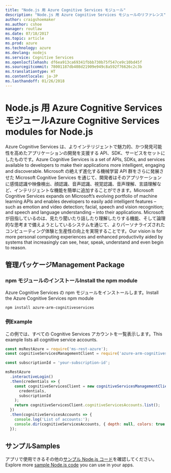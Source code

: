 ```yaml
---
title: "Node.js 用 Azure Cognitive Services モジュール"
description: "Node.js 用 Azure Cognitive Services モジュールのリファレンス"
author: craigshoemaker
ms.author: cshoe
manager: routlaw
ms.date: 07/18/2017
ms.topic: article
ms.prod: azure
ms.technology: azure
ms.devlang: nodejs
ms.service: Cognitive Services
ms.openlocfilehash: df6ea913ca69341fbbb730b75f547ce9c10bd45f
ms.sourcegitcommit: 78001187db408d21909e949c8a592f76626c2c3b
ms.translationtype: HT
ms.contentlocale: ja-JP
ms.lasthandoff: 01/26/2018
---
```

# <a name="azure-cognitive-services-modules-for-nodejs"></a><span data-ttu-id="8e863-103">Node.js 用 Azure Cognitive Services モジュール</span><span class="sxs-lookup"><span data-stu-id="8e863-103">Azure Cognitive Services modules for Node.js</span></span>

<span data-ttu-id="8e863-104">Azure Cognitive Services は、よりインテリジェントで魅力的、かつ発見可能性を高めたアプリケーションの開発を支援する API、SDK、サービスをセットにしたものです。</span><span class="sxs-lookup"><span data-stu-id="8e863-104">Azure Cognitive Services is a set of APIs, SDKs, and services available to developers to make their applications more intelligent, engaging and discoverable.</span></span> <span data-ttu-id="8e863-105">Microsoft の絶えず進化する機械学習 API 群をさらに発展させた Microsoft Cognitive Services を通じて、開発者はそのアプリケーションに感情認識や映像検出、顔認識、音声認識、視覚認識、音声理解、言語理解など、インテリジェントな機能を簡単に追加することができます。</span><span class="sxs-lookup"><span data-stu-id="8e863-105">Microsoft Cognitive Services expands on Microsoft’s evolving portfolio of machine learning APIs and enables developers to easily add intelligent features – such as emotion and video detection; facial, speech and vision recognition; and speech and language understanding – into their applications.</span></span> <span data-ttu-id="8e863-106">Microsoft が目指しているのは、見たり聞いたり話したり理解したりする機能、そして論理的な思考まで備えようとしているシステムを通じて、よりパーソナライズされたコンピューティング体験と生産性の向上を実現することです。</span><span class="sxs-lookup"><span data-stu-id="8e863-106">Our vision is for more personal computing experiences and enhanced productivity aided by systems that increasingly can see, hear, speak, understand and even begin to reason.</span></span>

## <a name="management-package"></a><span data-ttu-id="8e863-107">管理パッケージ</span><span class="sxs-lookup"><span data-stu-id="8e863-107">Management Package</span></span>

### <a name="install-the-npm-module"></a><span data-ttu-id="8e863-108">npm モジュールのインストール</span><span class="sxs-lookup"><span data-stu-id="8e863-108">Install the npm module</span></span>

<span data-ttu-id="8e863-109">Azure Cognitive Services の npm モジュールをインストールします。</span><span class="sxs-lookup"><span data-stu-id="8e863-109">Install the Azure Cognitive Services npm module</span></span>

```bash
npm install azure-arm-cognitiveservices
```

### <a name="example"></a><span data-ttu-id="8e863-110">例</span><span class="sxs-lookup"><span data-stu-id="8e863-110">Example</span></span>

<span data-ttu-id="8e863-111">この例では、すべての Cognitive Services アカウントを一覧表示します。</span><span class="sxs-lookup"><span data-stu-id="8e863-111">This example lists all cognitive service accounts.</span></span>

```javascript
const msRestAzure = require('ms-rest-azure');
const cognitiveServicesManagementClient = require('azure-arm-cognitiveservices');

const subscriptionId = 'your-subscription-id';

msRestAzure
  .interactiveLogin()
  .then(credentials => {
    const cognitiveServicesClient = new cognitiveServicesManagementClient(
      credentials,
      subscriptionId
    );
    return cognitiveServicesClient.cognitiveServicesAccounts.list();
  })
  .then(cognitiveServicesAccounts => {
    console.log('List of accounts:');
    console.dir(cognitiveServicesAccounts, { depth: null, colors: true });    
  });

```

## <a name="samples"></a><span data-ttu-id="8e863-112">サンプル</span><span class="sxs-lookup"><span data-stu-id="8e863-112">Samples</span></span>

<span data-ttu-id="8e863-113">アプリで使用できるその他の[サンプル Node.js コード](https://azure.microsoft.com/resources/samples/?platform=nodejs)を確認してください。</span><span class="sxs-lookup"><span data-stu-id="8e863-113">Explore more [sample Node.js code](https://azure.microsoft.com/resources/samples/?platform=nodejs) you can use in your apps.</span></span>
